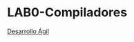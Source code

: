 ﻿# LAB0-Compiladores
[Desarrollo Ágil]([https://www.youtube.com/watch?v=SeheRCgE1wA](https://aaaaas.atlassian.net/jira/software/projects/KAN/boards/1)https://aaaaas.atlassian.net/jira/software/projects/KAN/boards/1)
